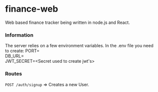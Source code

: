 # finance-web
Web based finance tracker being written in node.js and React.

### Information
The server relies on a few environment variables. In  the .env file you need to create:
PORT=<port number>  
DB_URL=<url of your database>  
JWT_SECRET=<Secret used to create jwt's>  


### Routes

``` POST /auth/signup ``` => Creates a new User.   
